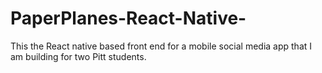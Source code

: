 # PaperPlanes-React-Native-

This the React native based front end for a mobile social media app that I am building for two Pitt students.  
